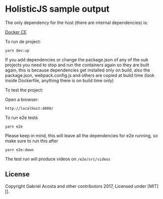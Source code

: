 # HolisticJS sample output #

The only dependency for the host (there are internal dependencies) is:

<a href="https://www.docker.com/community-edition" target="_blank">Docker CE</a>

To run de project:

`yarn dev:up`

If you add dependencies or change the package.json of any of the sub projects you need to stop and run the containers again so they are built again, this is because dependencies get installed only on build, also the package.json, webpack.config.js and others are copied at build time (look inside Dockerfile, anything there is on build time only)

To test the project:

Open a browser:

`http://localhost:4000/`

To run e2e tests

`yarn e2e`

Please keep in mind, this will leave all the dependencies for e2e running, so make sure to run this after

`yarn e2e:down`

The test run will produce videos on `/e2e/src/videos`

## License
Copyright Gabriel Acosta and other contributors 2017, Licensed under [MIT][].
